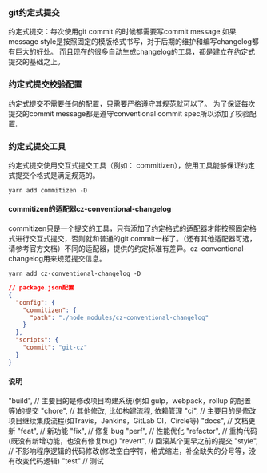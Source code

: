 ### git约定式提交

约定式提交：每次使用git commit 的时候都需要写commit message,如果message style是按照固定的模版格式书写，对于后期的维护和编写changelog都有巨大的好处。
而且现在的很多自动生成changelog的工具，都是建立在约定式提交的基础之上。

### 约定式提交校验配置

约定式提交不需要任何的配置，只需要严格遵守其规范就可以了。
为了保证每次提交的commit message都是遵守conventional commit spec所以添加了校验配置.

### 约定式提交工具
约定式提交使用交互式提交工具（例如： commitizen），使用工具能够保证约定式提交个格式是满足规范的。

```shell
yarn add commitizen -D
```


#### commitizen的适配器cz-conventional-changelog
commitizen只是一个提交的工具，只有添加了约定格式的适配器才能按照固定格式进行交互式提交，否则就和普通的git commit一样了。（还有其他适配器可选，请参考官方文档）不同的适配器，提供的约定标准有差异。cz-conventional-changelog用来规范提交信息。

```shell
yarn add cz-conventional-changelog -D
```

```json
// package.json配置
{
  "config": {
    "commitizen": {
      "path": "./node_modules/cz-conventional-changelog"
    }
  },
  "scripts": {
    "commit": "git-cz"
  }
}
```

#### 说明

"build", // 主要目的是修改项目构建系统(例如 gulp，webpack，rollup 的配置等)的提交
"chore", // 其他修改, 比如构建流程, 依赖管理
"ci", // 主要目的是修改项目继续集成流程(如Travis，Jenkins，GitLab CI，Circle等)
"docs", // 文档更新
"feat", // 新功能
"fix", // 修复 bug
"perf", // 性能优化
"refactor", // 重构代码(既没有新增功能，也没有修复bug)
"revert", // 回滚某个更早之前的提交
"style", // 不影响程序逻辑的代码修改(修改空白字符，格式缩进，补全缺失的分号等，没有改变代码逻辑)
"test" // 测试


